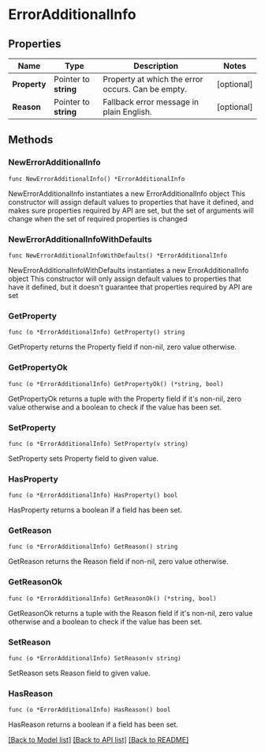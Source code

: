 # ErrorAdditionalInfo

## Properties

Name | Type | Description | Notes
------------ | ------------- | ------------- | -------------
**Property** | Pointer to **string** | Property at which the error occurs. Can be empty. | [optional] 
**Reason** | Pointer to **string** | Fallback error message in plain English. | [optional] 

## Methods

### NewErrorAdditionalInfo

`func NewErrorAdditionalInfo() *ErrorAdditionalInfo`

NewErrorAdditionalInfo instantiates a new ErrorAdditionalInfo object
This constructor will assign default values to properties that have it defined,
and makes sure properties required by API are set, but the set of arguments
will change when the set of required properties is changed

### NewErrorAdditionalInfoWithDefaults

`func NewErrorAdditionalInfoWithDefaults() *ErrorAdditionalInfo`

NewErrorAdditionalInfoWithDefaults instantiates a new ErrorAdditionalInfo object
This constructor will only assign default values to properties that have it defined,
but it doesn't guarantee that properties required by API are set

### GetProperty

`func (o *ErrorAdditionalInfo) GetProperty() string`

GetProperty returns the Property field if non-nil, zero value otherwise.

### GetPropertyOk

`func (o *ErrorAdditionalInfo) GetPropertyOk() (*string, bool)`

GetPropertyOk returns a tuple with the Property field if it's non-nil, zero value otherwise
and a boolean to check if the value has been set.

### SetProperty

`func (o *ErrorAdditionalInfo) SetProperty(v string)`

SetProperty sets Property field to given value.

### HasProperty

`func (o *ErrorAdditionalInfo) HasProperty() bool`

HasProperty returns a boolean if a field has been set.

### GetReason

`func (o *ErrorAdditionalInfo) GetReason() string`

GetReason returns the Reason field if non-nil, zero value otherwise.

### GetReasonOk

`func (o *ErrorAdditionalInfo) GetReasonOk() (*string, bool)`

GetReasonOk returns a tuple with the Reason field if it's non-nil, zero value otherwise
and a boolean to check if the value has been set.

### SetReason

`func (o *ErrorAdditionalInfo) SetReason(v string)`

SetReason sets Reason field to given value.

### HasReason

`func (o *ErrorAdditionalInfo) HasReason() bool`

HasReason returns a boolean if a field has been set.


[[Back to Model list]](../README.md#documentation-for-models) [[Back to API list]](../README.md#documentation-for-api-endpoints) [[Back to README]](../README.md)


